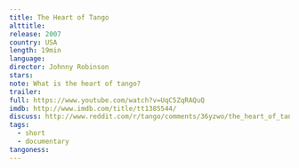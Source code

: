 ```yaml
---
title: The Heart of Tango
alttitle:
release: 2007
country: USA
length: 19min
language:
director: Johnny Robinson
stars:
note: What is the heart of tango?
trailer:
full: https://www.youtube.com/watch?v=UqC5ZqRAQuQ
imdb: http://www.imdb.com/title/tt1385544/
discuss: http://www.reddit.com/r/tango/comments/36yzwo/the_heart_of_tango_19min_usa_2007_directed_by/
tags:
  - short
  - documentary
tangoness:
---
```


